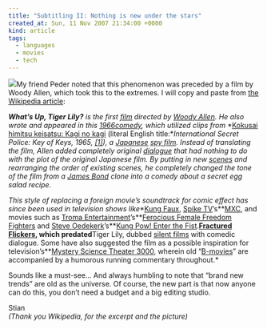 ```yaml
---
title: "Subtitling II: Nothing is new under the stars"
created_at: Sun, 11 Nov 2007 21:34:00 +0000
kind: article
tags:
  - languages
  - movies
  - tech
---
```


![](http://upload.wikimedia.org/wikipedia/en/thumb/e/ec/269960.1020.A.jpg/200px-269960.1020.A.jpg)My
friend Peder noted that this phenomenon was preceded by a film by Woody
Allen, which took this to the extremes. I will copy and paste from [the
Wikipedia article](http://en.wikipedia.org/wiki/What's_Up,_Tiger_Lily):

***What’s Up, Tiger Lily?** is the first
[film](http://en.wikipedia.org/wiki/Film "Film") directed by [Woody
Allen](http://en.wikipedia.org/wiki/Woody_Allen "Woody Allen"). He also
wrote and appeared in this
[1966](http://en.wikipedia.org/wiki/1966_in_film "1966 in film")[comedy](http://en.wikipedia.org/wiki/Comedy "Comedy"),
which utilized clips from* *[Kokusai himitsu keisatsu: Kagi no
kagi](http://imdb.com/title/tt0058253/ "http://imdb.com/title/tt0058253/")
(literal English title:**International Secret Police: Key of Keys, 1965,
[[1]](http://www.imdb.com/title/tt0058253/?fr=c2l0ZT1kZnxteD0yMHxsbT01MDB8dHQ9b258ZmI9dXxwbj0wfHE9SW50ZXJuYXRpb25hbCBTZWNyZXQgUG9saWNlfGh0bWw9MXxubT1vbg__;fc=1;ft=21;fm=1 "http://www.imdb.com/title/tt0058253/?fr=c2l0ZT1kZnxteD0yMHxsbT01MDB8dHQ9b258ZmI9dXxwbj0wfHE9SW50ZXJuYXRpb25hbCBTZWNyZXQgUG9saWNlfGh0bWw9MXxubT1vbg__;fc=1;ft=21;fm=1")),
a [Japanese](http://en.wikipedia.org/wiki/Japan "Japan") [spy
film](http://en.wikipedia.org/wiki/Spy_film "Spy film"). Instead of
translating the film, Allen added completely original
[dialogue](http://en.wikipedia.org/wiki/Dialogue "Dialogue") that had
nothing to do with the plot of the original Japanese film. By putting in
new [scenes](http://en.wikipedia.org/wiki/Scenes "Scenes") and
rearranging the order of existing scenes, he completely changed the tone
of the film from a [James
Bond](http://en.wikipedia.org/wiki/James_Bond "James Bond") clone into a
comedy about a secret egg salad recipe.*

*This style of replacing a foreign movie’s soundtrack for comic effect
has since been used in television shows like**[Kung
Faux](http://en.wikipedia.org/wiki/Kung_Faux "Kung Faux"), [Spike
TV](http://en.wikipedia.org/wiki/Spike_TV "Spike TV")’s**[MXC](http://en.wikipedia.org/wiki/MXC "MXC"),
and movies such as [Troma
Entertainment](http://en.wikipedia.org/wiki/Troma_Entertainment "Troma Entertainment")’s**[Ferocious
Female Freedom
Fighters](http://en.wikipedia.org/wiki/Ferocious_Female_Freedom_Fighters "Ferocious Female Freedom Fighters")
and [Steve
Oedekerk](http://en.wikipedia.org/wiki/Steve_Oedekerk "Steve Oedekerk")’s**[Kung
Pow! Enter the
Fist](http://en.wikipedia.org/wiki/Kung_Pow%21_Enter_the_Fist "Kung Pow! Enter the Fist").**[Fractured
Flickers](http://en.wikipedia.org/wiki/Fractured_Flickers "Fractured Flickers"),
which predated**Tiger Lily, dubbed [silent
films](http://en.wikipedia.org/wiki/Silent_film "Silent film") with
comedic dialogue. Some have also suggested the film as a possible
inspiration for television’s**[Mystery Science Theater
3000](http://en.wikipedia.org/wiki/Mystery_Science_Theater_3000 "Mystery Science Theater 3000"),
wherein old
“[B-movies](http://en.wikipedia.org/wiki/B-movies "B-movies")” are
accompanied by a humorous running commentary throughout.*

Sounds like a must-see… And always humbling to note that “brand new
trends” are old as the universe. Of course, the new part is that now
anyone can do this, you don’t need a budget and a big editing studio.

Stian\
 *(Thank you Wikipedia, for the excerpt and the picture)*
